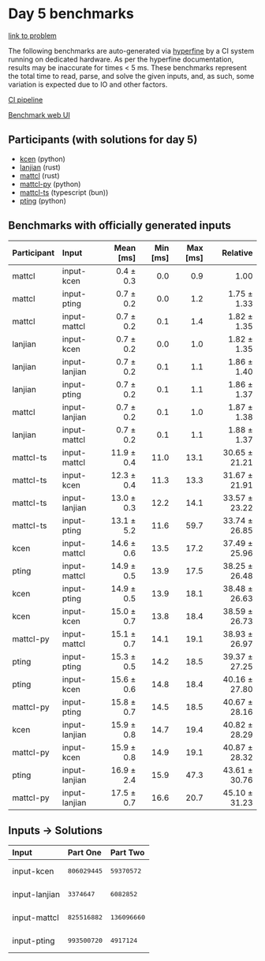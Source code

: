 # Day 5 benchmarks

[link to problem](https://adventofcode.com/2023/day/5)

The following benchmarks are auto-generated via
[hyperfine](https://github.com/sharkdp/hyperfine) by a CI system running on
dedicated hardware. As per the hyperfine documentation, results may be
inaccurate for times < 5 ms. These benchmarks represent the total time to read,
parse, and solve the given inputs, and, as such, some variation is expected due
to IO and other factors.

[CI pipeline](http://ci.papercode.net:8080/teams/main/pipelines/aoc2023)

[Benchmark web UI](https://aoc.ancalagon.black)


## Participants (with solutions for day 5)

- [kcen](https://github.com/kcen/aoc2023) (python)
- [lanjian](https://github.com/lanjian/aoc-2023) (rust)
- [mattcl](https://github.com/mattcl/aoc2023) (rust)
- [mattcl-py](https://github.com/mattcl/aoc2023-py) (python)
- [mattcl-ts](https://github.com/mattcl/aoc2023-js) (typescript (bun))
- [pting](https://github.com/pting/aoc2023) (python)


## Benchmarks with officially generated inputs

| Participant | Input | Mean [ms] | Min [ms] | Max [ms] | Relative |
|:---|:---|---:|---:|---:|---:|
| mattcl | input-kcen | 0.4 ± 0.3 | 0.0 | 0.9 | 1.00 |
| mattcl | input-pting | 0.7 ± 0.2 | 0.0 | 1.2 | 1.75 ± 1.33 |
| mattcl | input-mattcl | 0.7 ± 0.2 | 0.1 | 1.4 | 1.82 ± 1.35 |
| lanjian | input-kcen | 0.7 ± 0.2 | 0.0 | 1.0 | 1.82 ± 1.35 |
| lanjian | input-lanjian | 0.7 ± 0.2 | 0.1 | 1.1 | 1.86 ± 1.40 |
| lanjian | input-pting | 0.7 ± 0.2 | 0.1 | 1.1 | 1.86 ± 1.37 |
| mattcl | input-lanjian | 0.7 ± 0.2 | 0.1 | 1.0 | 1.87 ± 1.38 |
| lanjian | input-mattcl | 0.7 ± 0.2 | 0.1 | 1.1 | 1.88 ± 1.37 |
| mattcl-ts | input-mattcl | 11.9 ± 0.4 | 11.0 | 13.1 | 30.65 ± 21.21 |
| mattcl-ts | input-kcen | 12.3 ± 0.4 | 11.3 | 13.3 | 31.67 ± 21.91 |
| mattcl-ts | input-lanjian | 13.0 ± 0.3 | 12.2 | 14.1 | 33.57 ± 23.22 |
| mattcl-ts | input-pting | 13.1 ± 5.2 | 11.6 | 59.7 | 33.74 ± 26.85 |
| kcen | input-mattcl | 14.6 ± 0.6 | 13.5 | 17.2 | 37.49 ± 25.96 |
| pting | input-mattcl | 14.9 ± 0.5 | 13.9 | 17.5 | 38.25 ± 26.48 |
| kcen | input-pting | 14.9 ± 0.5 | 13.9 | 18.1 | 38.48 ± 26.63 |
| kcen | input-kcen | 15.0 ± 0.7 | 13.8 | 18.4 | 38.59 ± 26.73 |
| mattcl-py | input-mattcl | 15.1 ± 0.7 | 14.1 | 19.1 | 38.93 ± 26.97 |
| pting | input-pting | 15.3 ± 0.5 | 14.2 | 18.5 | 39.37 ± 27.25 |
| pting | input-kcen | 15.6 ± 0.6 | 14.8 | 18.4 | 40.16 ± 27.80 |
| mattcl-py | input-pting | 15.8 ± 0.7 | 14.5 | 18.5 | 40.67 ± 28.16 |
| kcen | input-lanjian | 15.9 ± 0.8 | 14.7 | 19.4 | 40.82 ± 28.29 |
| mattcl-py | input-kcen | 15.9 ± 0.8 | 14.9 | 19.1 | 40.87 ± 28.32 |
| pting | input-lanjian | 16.9 ± 2.4 | 15.9 | 47.3 | 43.61 ± 30.76 |
| mattcl-py | input-lanjian | 17.5 ± 0.7 | 16.6 | 20.7 | 45.10 ± 31.23 |


## Inputs -> Solutions

| Input | Part One | Part Two |
|:---|:---|:---|
|input-kcen|<pre>806029445</pre>|<pre>59370572</pre>|
|input-lanjian|<pre>3374647</pre>|<pre>6082852</pre>|
|input-mattcl|<pre>825516882</pre>|<pre>136096660</pre>|
|input-pting|<pre>993500720</pre>|<pre>4917124</pre>|